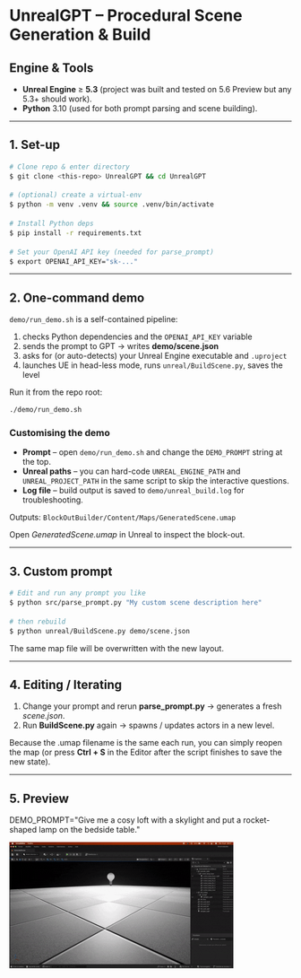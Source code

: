 # UnrealGPT – Procedural Scene Generation & Build

## Engine & Tools

* **Unreal Engine** ≥ **5.3** (project was built and tested on 5.6 Preview but any 5.3+ should work).
* **Python** 3.10 (used for both prompt parsing and scene building).

---

## 1. Set-up

```bash
# Clone repo & enter directory
$ git clone <this-repo> UnrealGPT && cd UnrealGPT

# (optional) create a virtual-env
$ python -m venv .venv && source .venv/bin/activate

# Install Python deps
$ pip install -r requirements.txt

# Set your OpenAI API key (needed for parse_prompt)
$ export OPENAI_API_KEY="sk-..."
```

---

## 2. One-command demo

`demo/run_demo.sh` is a self-contained pipeline:

1. checks Python dependencies and the `OPENAI_API_KEY` variable
2. sends the prompt to GPT → writes **demo/scene.json**
3. asks for (or auto-detects) your Unreal Engine executable and `.uproject`
4. launches UE in head-less mode, runs `unreal/BuildScene.py`, saves the level

Run it from the repo root:

```bash
./demo/run_demo.sh
```

### Customising the demo

* **Prompt** – open `demo/run_demo.sh` and change the `DEMO_PROMPT` string at the top.
* **Unreal paths** – you can hard-code `UNREAL_ENGINE_PATH` and `UNREAL_PROJECT_PATH` in the same script to skip the interactive questions.
* **Log file** – build output is saved to `demo/unreal_build.log` for troubleshooting.

Outputs:  `BlockOutBuilder/Content/Maps/GeneratedScene.umap`

Open *GeneratedScene.umap* in Unreal to inspect the block-out.

---

## 3. Custom prompt

```bash
# Edit and run any prompt you like
$ python src/parse_prompt.py "My custom scene description here"

# then rebuild
$ python unreal/BuildScene.py demo/scene.json
```

The same map file will be overwritten with the new layout.

---

## 4. Editing / Iterating

1. Change your prompt and rerun **parse_prompt.py** → generates a fresh *scene.json*.
2. Run **BuildScene.py** again → spawns / updates actors in a new level.

Because the .umap filename is the same each run, you can simply reopen the map (or press **Ctrl + S** in the Editor after the script finishes to save the new state).

---

## 5. Preview

DEMO_PROMPT="Give me a cosy loft with a skylight and put a rocket-shaped lamp on the bedside table."

![GeneratedScene](docs/demoUE.gif)

